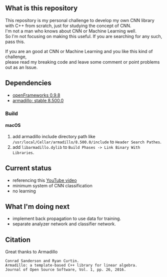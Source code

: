 ## What is this repository
This repository is my personal challenge to develop my own CNN library with C++ from scratch, just for studying the concept of CNN.  
I'm not a man who knows about CNN or Machine Learning well.  
So I'm not focusing on making this useful. If you are searching for any such, pass this.  
  
If you are an good at CNN or Machine Learning and you like this kind of challenge,  
please read my breaking code and leave some comment or point problems out as an Issue.  

## Dependencies
- [openFrameworks 0.9.8](https://github.com/openframeworks/openFrameworks/releases/tag/0.9.8)
- [armadillo: stable 8.500.0](http://arma.sourceforge.net/)

### Build

#### macOS
1. add armadillo include directory path like `/usr/local/Cellar/armadillo/8.500.0/include` to `Header Search Pathes`.
1. add `libarmadillo.dylib` to `Build Phases -> Link Binary With Libraries`.

## Current status
- referencing this [YouTube video](https://www.youtube.com/watch?v=FmpDIaiMIeA)
- minimum system of CNN classification
- no learning

## What I'm doing next
- implement back propagation to use data for training.
- separate analyzer network and classifier network.

## Citation
Great thanks to Armadillo  
```
Conrad Sanderson and Ryan Curtin. 
Armadillo: a template-based C++ library for linear algebra. 
Journal of Open Source Software, Vol. 1, pp. 26, 2016.
```